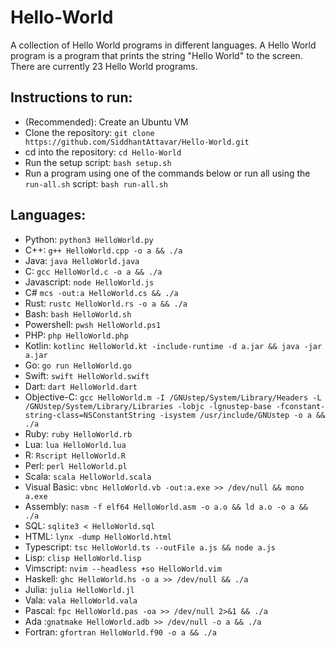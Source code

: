 # Hello-World
A collection of Hello World programs in different languages. A Hello World program is a program that prints the string "Hello World" to the screen. There are currently 23 Hello World programs.

## Instructions to run: <a name = "instructions-to-run"></a>
 - (Recommended): Create an Ubuntu VM
 - Clone the repository: `git clone https://github.com/SiddhantAttavar/Hello-World.git`
 - cd into the repository: `cd Hello-World`
 - Run the setup script: `bash setup.sh`
 - Run a program using one of the commands below or run all using the `run-all.sh` script: `bash run-all.sh`

## Languages: <a name = "languages"></a>
 - Python: `python3 HelloWorld.py`
 - C++: `g++ HelloWorld.cpp -o a && ./a`
 - Java: `java HelloWorld.java`
 - C: `gcc HelloWorld.c -o a && ./a`
 - Javascript: `node HelloWorld.js`
 - C# `mcs -out:a HelloWorld.cs && ./a`
 - Rust: `rustc HelloWorld.rs -o a && ./a`
 - Bash: `bash HelloWorld.sh`
 - Powershell: `pwsh HelloWorld.ps1`
 - PHP: `php HelloWorld.php`
 - Kotlin: `kotlinc HelloWorld.kt -include-runtime -d a.jar && java -jar a.jar`
 - Go: `go run HelloWorld.go`
 - Swift: `swift HelloWorld.swift`
 - Dart: `dart HelloWorld.dart`
 - Objective-C: `gcc HelloWorld.m -I /GNUstep/System/Library/Headers -L /GNUstep/System/Library/Libraries -lobjc -lgnustep-base -fconstant-string-class=NSConstantString -isystem /usr/include/GNUstep -o a && ./a`
 - Ruby: `ruby HelloWorld.rb`
 - Lua: `lua HelloWorld.lua`
 - R: `Rscript HelloWorld.R`
 - Perl: `perl HelloWorld.pl`
 - Scala: `scala HelloWorld.scala`
 - Visual Basic: `vbnc HelloWorld.vb -out:a.exe >> /dev/null && mono a.exe`
 - Assembly: `nasm -f elf64 HelloWorld.asm -o a.o && ld a.o -o a && ./a`
 - SQL: `sqlite3 < HelloWorld.sql`
 - HTML: `lynx -dump HelloWorld.html`
 - Typescript: `tsc HelloWorld.ts --outFile a.js && node a.js`
 - Lisp: `clisp HelloWorld.lisp`
 - Vimscript: `nvim --headless +so HelloWorld.vim`
 - Haskell: `ghc HelloWorld.hs -o a >> /dev/null && ./a`
 - Julia: `julia HelloWorld.jl`
 - Vala: `vala HelloWorld.vala`
 - Pascal: `fpc HelloWorld.pas -oa >> /dev/null 2>&1 && ./a`
 - Ada :`gnatmake HelloWorld.adb >> /dev/null -o a && ./a`
 - Fortran: `gfortran HelloWorld.f90 -o a && ./a`
